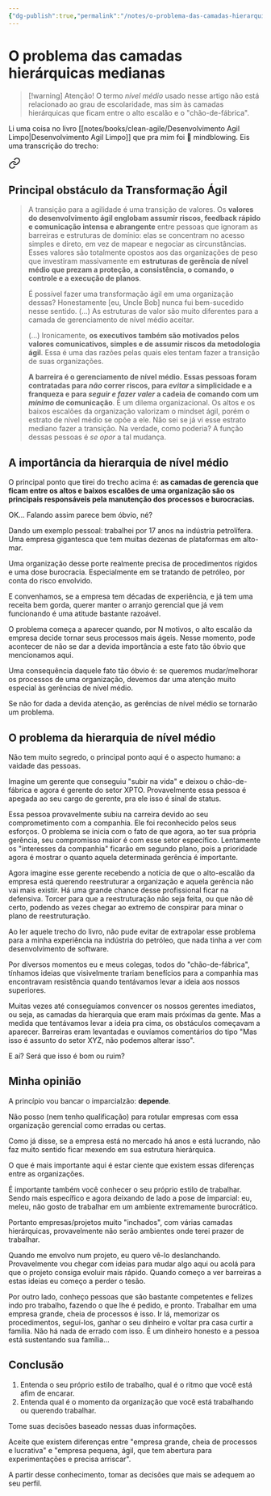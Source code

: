 ```yaml
---
{"dg-publish":true,"permalink":"/notes/o-problema-das-camadas-hierarquicas-medianas/"}
---
```


# O problema das camadas hierárquicas medianas

> [!warning] Atenção!
> O termo *nível médio* usado nesse artigo não está relacionado ao grau de escolaridade, mas sim às camadas hierárquicas que ficam entre o alto escalão e o "chão-de-fábrica".

Li uma coisa no livro [[notes/books/clean-agile/Desenvolvimento Agil Limpo\|Desenvolvimento Agil Limpo]] que pra mim foi 🤯 mindblowing. Eis uma transcrição do trecho:


<div class="transclusion internal-embed is-loaded"><a class="markdown-embed-link" href="/notes/books/clean-agile/desenvolvimento-agil-limpo-6-torne-se-agil/#principal-obstaculo-da-transformacao-agil" aria-label="Open link"><svg xmlns="http://www.w3.org/2000/svg" width="24" height="24" viewBox="0 0 24 24" fill="none" stroke="currentColor" stroke-width="2" stroke-linecap="round" stroke-linejoin="round" class="svg-icon lucide-link"><path d="M10 13a5 5 0 0 0 7.54.54l3-3a5 5 0 0 0-7.07-7.07l-1.72 1.71"></path><path d="M14 11a5 5 0 0 0-7.54-.54l-3 3a5 5 0 0 0 7.07 7.07l1.71-1.71"></path></svg></a><div class="markdown-embed">



## Principal obstáculo da Transformação Ágil

> A transição para a agilidade é uma transição de valores. Os **valores do desenvolvimento ágil englobam assumir riscos, feedback rápido e comunicação intensa e abrangente** entre pessoas que ignoram as barreiras e estruturas de domínio: elas se concentram no acesso simples e direto, em vez de mapear e negociar as circunstâncias. Esses valores são totalmente opostos aos das organizações de peso que investiram massivamente em **estruturas de gerência de nível médio que prezam a proteção, a consistência, o comando, o controle e a execução de planos**.
> 
> É possível fazer uma transformação ágil em uma organização dessas? Honestamente [eu, Uncle Bob] nunca fui bem-sucedido nesse sentido. (...) As estruturas de valor são muito diferentes para a camada de gerenciamento de nível médio aceitar.
> 
> (...) Ironicamente, **os executivos também são motivados pelos valores comunicativos, simples e de assumir riscos da metodologia ágil**. Essa é uma das razões pelas quais eles tentam fazer a transição de suas organizações.
> 
> **A barreira é o gerenciamento de nível médio. Essas pessoas foram contratadas para *não* correr riscos, para *evitar* a simplicidade e a franqueza e para *seguir e fazer valer* a cadeia de comando com um *mínimo* de comunicação**. É um dilema organizacional. Os altos e os baixos escalões da organização valorizam o mindset ágil, porém o estrato de nível médio se opõe a ele. Não sei se já vi esse estrato mediano fazer a transição. Na verdade, como poderia? A função dessas pessoas é *se opor* a tal mudança.





</div></div>


## A importância da hierarquia de nível médio

O principal ponto que tirei do trecho acima é: **as camadas de gerencia que ficam entre os altos e baixos escalões de uma organização são os principais responsáveis pela manutenção dos processos e burocracias.**

OK... Falando assim parece bem óbvio, né?

Dando um exemplo pessoal: trabalhei por 17 anos na indústria petrolífera. Uma empresa gigantesca que tem muitas dezenas de plataformas em alto-mar.

Uma organização desse porte realmente precisa de procedimentos rígidos e uma dose burocracia. Especialmente em se tratando de petróleo, por conta do risco envolvido.

E convenhamos, se a empresa tem décadas de experiência, e já tem uma receita bem gorda, querer manter o arranjo gerencial que já vem funcionando é uma atitude bastante razoável.

O problema começa a aparecer quando, por N motivos, o alto escalão da empresa decide tornar seus processos mais ágeis. Nesse momento, pode acontecer de não se dar a devida importância a este fato tão óbvio que mencionamos aqui.

Uma consequência daquele fato tão óbvio é: se queremos mudar/melhorar os processos de uma organização, devemos dar uma atenção muito especial às gerências de nível médio.

Se não for dada a devida atenção, as gerências de nível médio se tornarão um problema.

## O problema da hierarquia de nível médio

Não tem muito segredo, o principal ponto aqui é o aspecto humano: a vaidade das pessoas.

Imagine um gerente que conseguiu "subir na vida" e deixou o chão-de-fábrica e agora é gerente do setor XPTO. Provavelmente essa pessoa é apegada ao seu cargo de gerente, pra ele isso é sinal de status.

Essa pessoa provavelmente subiu na carreira devido ao seu comprometimento com a companhia. Ele foi reconhecido pelos seus esforços. O problema se inicia com o fato de que agora, ao ter sua própria gerência, seu compromisso maior é com esse setor específico. Lentamente os "interesses da companhia" ficarão em segundo plano, pois a prioridade agora é mostrar o quanto aquela determinada gerência é importante.

Agora imagine esse gerente recebendo a notícia de que o alto-escalão da empresa está querendo reestruturar a organização e aquela gerência não vai mais existir. Há uma grande chance desse profissional ficar na defensiva. Torcer para que a reestruturação não seja feita, ou que não dê certo, podendo as vezes chegar ao extremo de conspirar para minar o plano de reestruturação.

Ao ler aquele trecho do livro, não pude evitar de extrapolar esse problema para a minha experiência na indústria do petróleo, que nada tinha a ver com desenvolvimento de software.

Por diversos momentos eu e meus colegas, todos do "chão-de-fábrica", tínhamos ideias que visivelmente trariam benefícios para a companhia mas encontravam resistência quando tentávamos levar a ideia aos nossos superiores.

Muitas vezes até conseguíamos convencer os nossos gerentes imediatos, ou seja, as camadas da hierarquia que eram mais próximas da gente. Mas a medida que tentávamos levar a ideia pra cima, os obstáculos começavam a aparecer. Barreiras eram levantadas e ouvíamos comentários do tipo "Mas isso é assunto do setor XYZ, não podemos alterar isso".

E aí? Será que isso é bom ou ruim?


## Minha opinião

A princípio vou bancar o imparcialzão: **depende**.

Não posso (nem tenho qualificação) para rotular empresas com essa organização gerencial como erradas ou certas.

Como já disse, se a empresa está no mercado há anos e está lucrando, não faz muito sentido ficar mexendo em sua estrutura hierárquica.

O que é mais importante aqui é estar ciente que existem essas diferenças entre as organizações.

É importante também você conhecer o seu próprio estilo de trabalhar. Sendo mais específico e agora deixando de lado a pose de imparcial: eu, meleu, não gosto de trabalhar em um ambiente extremamente burocrático.

Portanto empresas/projetos muito "inchados", com várias camadas hierárquicas, provavelmente não serão ambientes onde terei prazer de trabalhar.

Quando me envolvo num projeto, eu quero vê-lo deslanchando. Provavelmente vou chegar com ideias para mudar algo aqui ou acolá para que o projeto consiga evoluir mais rápido. Quando começo a ver barreiras a estas ideias eu começo a perder o tesão.

Por outro lado, conheço pessoas que são bastante competentes e felizes indo pro trabalho, fazendo o que lhe é pedido, e pronto. Trabalhar em uma empresa grande, cheia de processos é isso. Ir lá, memorizar os procedimentos, seguí-los, ganhar o seu dinheiro e voltar pra casa curtir a família. Não há nada de errado com isso. É um dinheiro honesto e a pessoa está sustentando sua família...


## Conclusão

1. Entenda o seu próprio estilo de trabalho, qual é o ritmo que você está afim de encarar.
2. Entenda qual é o momento da organização que você está trabalhando ou querendo trabalhar.

Tome suas decisões baseado nessas duas informações.

Aceite que existem diferenças entre "empresa grande, cheia de processos e lucrativa" e "empresa pequena, ágil, que tem abertura para experimentações e precisa arriscar".

A partir desse conhecimento, tomar as decisões que mais se adequem ao seu perfil.

